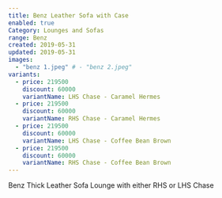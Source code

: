 ```yaml
---
title: Benz Leather Sofa with Case
enabled: true
Category: Lounges and Sofas
range: Benz
created: 2019-05-31
updated: 2019-05-31
images:
  - "benz 1.jpeg" # - "benz 2.jpeg"
variants:
  - price: 219500
    discount: 60000
    variantName: LHS Chase - Caramel Hermes
  - price: 219500
    discount: 60000
    variantName: RHS Chase - Caramel Hermes
  - price: 219500
    discount: 60000
    variantName: LHS Chase - Coffee Bean Brown
  - price: 219500
    discount: 60000
    variantName: RHS Chase - Coffee Bean Brown
---
```


Benz Thick Leather Sofa Lounge with either RHS or LHS Chase